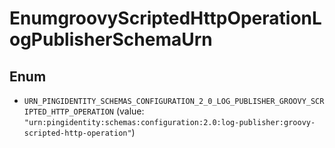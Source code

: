

# EnumgroovyScriptedHttpOperationLogPublisherSchemaUrn

## Enum


* `URN_PINGIDENTITY_SCHEMAS_CONFIGURATION_2_0_LOG_PUBLISHER_GROOVY_SCRIPTED_HTTP_OPERATION` (value: `"urn:pingidentity:schemas:configuration:2.0:log-publisher:groovy-scripted-http-operation"`)



